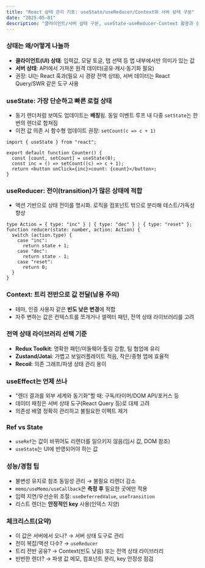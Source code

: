 ```yaml
---
title: "React 상태 관리 기초: useState/useReducer/Context와 서버 상태 구분"
date: "2025-05-01"
description: "클라이언트/서버 상태 구분, useState·useReducer·Context 활용과 성능 팁"
---
```


### 상태는 왜/어떻게 나눌까

- **클라이언트(UI) 상태**: 입력값, 모달 토글, 탭 선택 등 앱 내부에서만 의미가 있는 값
- **서버 상태**: API에서 가져온 원격 데이터(공유·캐시·동기화 필요)
- 권장: UI는 React 훅과(필요 시 경량 전역 상태), 서버 데이터는 React Query/SWR 같은 도구 사용

### useState: 가장 단순하고 빠른 로컬 상태

- 동기 렌더처럼 보여도 업데이트는 **배칭**됨. 동일 이벤트 루프 내 다중 `setState`는 한 번의 렌더로 합쳐짐
- 이전 값 의존 시 함수형 업데이트 권장: `setCount(c => c + 1)`

```tsx
import { useState } from "react";

export default function Counter() {
  const [count, setCount] = useState(0);
  const inc = () => setCount((c) => c + 1);
  return <button onClick={inc}>count: {count}</button>;
}
```

### useReducer: 전이(transition)가 많은 상태에 적합

- 액션 기반으로 상태 전이를 명시화. 로직을 컴포넌트 밖으로 분리해 테스트/가독성 향상

```tsx
type Action = { type: "inc" } | { type: "dec" } | { type: "reset" };
function reducer(state: number, action: Action) {
  switch (action.type) {
    case "inc":
      return state + 1;
    case "dec":
      return state - 1;
    case "reset":
      return 0;
  }
}
```

### Context: 트리 전반으로 값 전달(남용 주의)

- 테마, 인증 사용자 같은 **빈도 낮은 변경**에 적합
- 자주 변하는 값은 컨텍스트를 쪼개거나 셀렉터 패턴, 전역 상태 라이브러리를 고려

### 전역 상태 라이브러리 선택 기준

- **Redux Toolkit**: 명확한 패턴/미들웨어·툴링 강함, 팀 협업에 유리
- **Zustand/Jotai**: 가볍고 보일러플레이트 적음, 작은/중형 앱에 효율적
- **Recoil**: 의존 그래프/파생 상태 관리 용이

### useEffect는 언제 쓰나

- "렌더 결과를 외부 세계와 동기화"할 때: 구독/타이머/DOM API/포커스 등
- 데이터 패칭은 서버 상태 도구(React Query 등)로 대체 고려
- 의존성 배열 정확히 관리하고 불필요한 이펙트 제거

### Ref vs State

- `useRef`는 값이 바뀌어도 리렌더를 일으키지 않음(임시 값, DOM 참조)
- `useState`는 UI에 반영되어야 하는 값

### 성능/경험 팁

- 불변성 유지로 참조 동일성 관리 → 불필요 리렌더 감소
- `memo/useMemo/useCallback`은 **측정 후** 필요한 곳에만 적용
- 입력 지연/우선순위 조절: `useDeferredValue`, `useTransition`
- 리스트 렌더는 **안정적인 key** 사용(인덱스 지양)

### 체크리스트(요약)

- 이 값은 서버에서 오나? → 서버 상태 도구로 관리
- 전이 복잡/액션 다수? → `useReducer`
- 트리 전반 공유? → Context(빈도 낮음) 또는 전역 상태 라이브러리
- 빈번한 렌더? → 파생 값 메모, 컴포넌트 분리, key 안정성 점검
